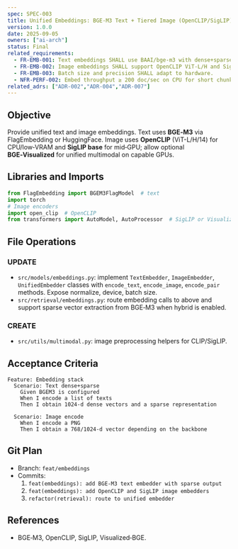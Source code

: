 ```yaml
---
spec: SPEC-003
title: Unified Embeddings: BGE-M3 Text + Tiered Image (OpenCLIP/SigLIP) + Optional Visualized‑BGE
version: 1.0.0
date: 2025-09-05
owners: ["ai-arch"]
status: Final
related_requirements:
  - FR-EMB-001: Text embeddings SHALL use BAAI/bge-m3 with dense+sparse.
  - FR-EMB-002: Image embeddings SHALL support OpenCLIP ViT-L/H and SigLIP base.
  - FR-EMB-003: Batch size and precision SHALL adapt to hardware.
  - NFR-PERF-002: Embed throughput ≥ 200 doc/sec on CPU for short chunks (64 tokens).
related_adrs: ["ADR-002","ADR-004","ADR-007"]
---
```



## Objective

Provide unified text and image embeddings. Text uses **BGE‑M3** via FlagEmbedding or HuggingFace. Image uses **OpenCLIP** (ViT-L/H/14) for CPU/low‑VRAM and **SigLIP base** for mid‑GPU; allow optional **BGE‑Visualized** for unified multimodal on capable GPUs.

## Libraries and Imports

```python
from FlagEmbedding import BGEM3FlagModel  # text
import torch
# Image encoders
import open_clip  # OpenCLIP
from transformers import AutoModel, AutoProcessor  # SigLIP or Visualized-BGE
```

## File Operations

### UPDATE

- `src/models/embeddings.py`: implement `TextEmbedder`, `ImageEmbedder`, `UnifiedEmbedder` classes with `encode_text`, `encode_image`, `encode_pair` methods. Expose normalize, device, batch size.
- `src/retrieval/embeddings.py`: route embedding calls to above and support sparse vector extraction from BGE‑M3 when hybrid is enabled.

### CREATE

- `src/utils/multimodal.py`: image preprocessing helpers for CLIP/SigLIP.

## Acceptance Criteria

```gherkin
Feature: Embedding stack
  Scenario: Text dense+sparse
    Given BGEM3 is configured
    When I encode a list of texts
    Then I obtain 1024-d dense vectors and a sparse representation

  Scenario: Image encode
    When I encode a PNG
    Then I obtain a 768/1024-d vector depending on the backbone
```

## Git Plan

- Branch: `feat/embeddings`
- Commits:
  1. `feat(embeddings): add BGE-M3 text embedder with sparse output`
  2. `feat(embeddings): add OpenCLIP and SigLIP image embedders`
  3. `refactor(retrieval): route to unified embedder`

## References

- BGE‑M3, OpenCLIP, SigLIP, Visualized‑BGE.
